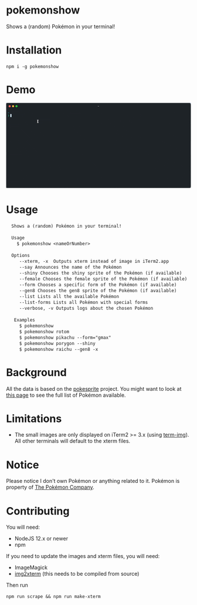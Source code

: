 # pokemonshow

Shows a (random) Pokémon in your terminal!

# Installation

```
npm i -g pokemonshow
```

# Demo

![](https://raw.githubusercontent.com/eramdam/pokemonshow/master/meta/demo.gif)

# Usage

```
  Shows a (random) Pokémon in your terminal!

  Usage
    $ pokemonshow <nameOrNumber>

  Options
     --xterm, -x  Outputs xterm instead of image in iTerm2.app
     --say Announces the name of the Pokémon
     --shiny Chooses the shiny sprite of the Pokémon (if available)
     --female Chooses the female sprite of the Pokémon (if available)
     --form Chooses a specific form of the Pokémon (if available)
     --gen8 Chooses the gen8 sprite of the Pokémon (if available)
     --list Lists all the available Pokémon
     --list-forms Lists all Pokémon with special forms
     --verbose, -v Outputs logs about the chosen Pokémon

   Examples
     $ pokemonshow
     $ pokemonshow rotom
     $ pokemonshow pikachu --form="gmax"
     $ pokemonshow porygon --shiny
     $ pokemonshow raichu --gen8 -x
```

# Background

All the data is based on the [pokesprite](https://github.com/msikma/pokesprite) project. You might want to look at [this page](https://msikma.github.io/pokesprite/overview/dex-gen8.html) to see the full list of Pokémon available.

# Limitations

- The small images are only displayed on iTerm2 >= 3.x (using [term-img](https://github.com/sindresorhus/term-img)). All other terminals will default to the xterm files.

# Notice

Please notice I don't own Pokémon or anything related to it. Pokémon is property of [The Pokémon Company](https://en.wikipedia.org/wiki/The_Pok%C3%A9mon_Company).

# Contributing

You will need:

- NodeJS 12.x or newer
- npm

If you need to update the images and xterm files, you will need:

- ImageMagick
- [img2xterm](https://github.com/rossy/img2xterm) (this needs to be compiled from source)

Then run

```
npm run scrape && npm run make-xterm
```

